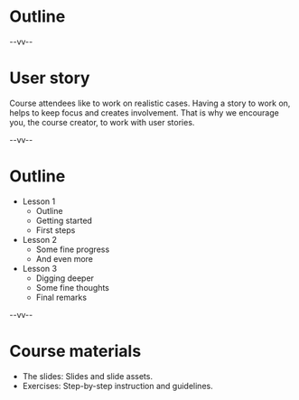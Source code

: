 # Outline

--vv--

# User story
Course attendees like to work on realistic cases. Having a story to work on, helps to keep focus and creates involvement. That is why we encourage you, the course creator, to work with user stories.

--vv--

# Outline
<!-- .slide: class="layout-two-col"-->

- Lesson 1
  - Outline
  - Getting started
  - First steps
- Lesson 2
  - Some fine progress
  - And even more
- Lesson 3
  - Digging deeper
  - Some fine thoughts
  - Final remarks

--vv--

# Course materials
- The slides: Slides and slide assets.
- Exercises: Step-by-step instruction and guidelines.